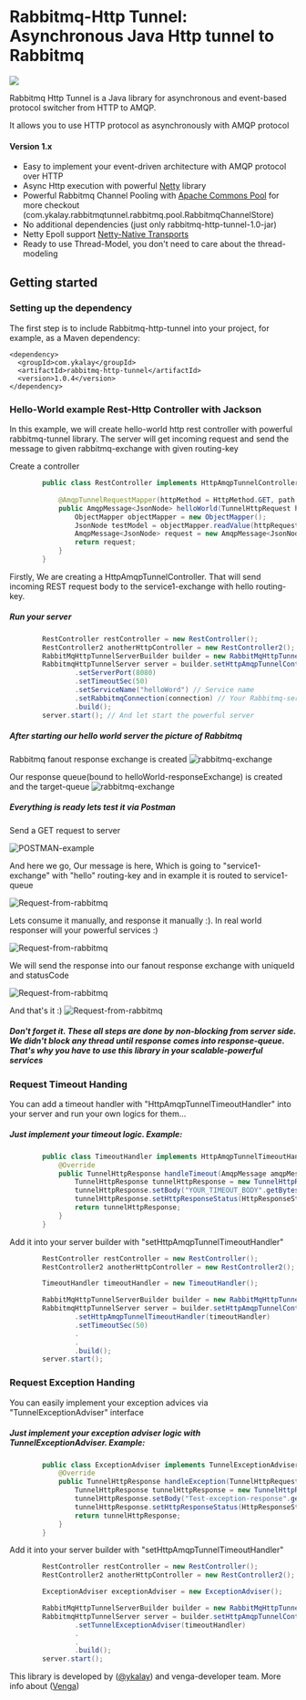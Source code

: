 # Rabbitmq-Http Tunnel: Asynchronous Java Http tunnel to Rabbitmq

<a href='https://github.com/ykalay/rabbitmq-http-tunnel/actions/workflows/build_and_deploy.yml'><img src='https://github.com/ykalay/rabbitmq-http-tunnel/actions/workflows/build_and_deploy.yml/badge.svg'></a>

Rabbitmq Http Tunnel is a Java library for asynchronous and event-based protocol switcher from HTTP to AMQP.

It allows you to use HTTP protocol as asynchronously with AMQP protocol 

#### Version 1.x
- Easy to implement your event-driven architecture with AMQP protocol over HTTP
- Async Http execution with powerful [Netty](https://github.com/netty/netty)  library  
- Powerful Rabbitmq Channel Pooling with [Apache Commons Pool](https://commons.apache.org/proper/commons-pool) for more checkout (com.ykalay.rabbitmqtunnel.rabbitmq.pool.RabbitmqChannelStore)
- No additional dependencies (just only rabbitmq-http-tunnel-1.0-jar)
- Netty Epoll support [Netty-Native Transports](https://netty.io/wiki/native-transports.html)
- Ready to use Thread-Model, you don't need to care about the thread-modeling

## Getting started

### Setting up the dependency

The first step is to include Rabbitmq-http-tunnel into your project, for example, as a Maven dependency:

```maven
<dependency>
  <groupId>com.ykalay</groupId>
  <artifactId>rabbitmq-http-tunnel</artifactId>
  <version>1.0.4</version>
</dependency>
```
### Hello-World example Rest-Http Controller with Jackson

In this example, we will create hello-world http rest controller with powerful rabbitmq-tunnel library.
The server will get incoming request and send the message to given rabbitmq-exchange with given routing-key
 
Create a controller
```java
        public class RestController implements HttpAmqpTunnelController {
        
            @AmqpTunnelRequestMapper(httpMethod = HttpMethod.GET, path = "/hello")
            public AmqpMessage<JsonNode> helloWorld(TunnelHttpRequest httpRequest) throws Exception {
                ObjectMapper objectMapper = new ObjectMapper();
                JsonNode testModel = objectMapper.readValue(httpRequest.getBody(), JsonNode.class);
                AmqpMessage<JsonNode> request = new AmqpMessage<JsonNode>("hello", "service1-exchange", testModel);
                return request;
            }
        }
```
Firstly, We are creating a HttpAmqpTunnelController. That will send incoming REST request body to the service1-exchange with hello routing-key.

##### Run your server
```java
        RestController restController = new RestController();
        RestController2 anotherHttpController = new RestController2();
        RabbitMqHttpTunnelServerBuilder builder = new RabbitMqHttpTunnelServerBuilder();
        RabbitmqHttpTunnelServer server = builder.setHttpAmqpTunnelControllers(restController, anotherHttpController) // implements HttpAmqpTunnelController
                .setServerPort(8080)
                .setTimeoutSec(50)
                .setServiceName("helloWord") // Service name
                .setRabbitmqConnection(connection) // Your Rabbitmq-server connection instance
                .build();
        server.start(); // And let start the powerful server
```
##### After starting our hello world server the picture of Rabbitmq

Rabbitmq fanout response exchange is created
![rabbitmq-exchange](readme_files/rabbitmq-hello-world-response-exchange.png)

Our response queue(bound to helloWorld-responseExchange) is created and the target-queue
![rabbitmq-exchange](readme_files/rabbitmq-hello-world-response-queues.png)

##### Everything is ready lets test it via Postman

Send a GET request to server

![POSTMAN-example](readme_files/hello-world-postman.PNG)

And here we go, Our message is here, Which is going to "service1-exchange" with "hello" routing-key and in example it is routed to service1-queue

![Request-from-rabbitmq](readme_files/rabbitmq-hello-world-response-queue-message-ready.png)

Lets consume it manually, and response it manually :). In real world responser will your powerful services :)

![Request-from-rabbitmq](readme_files/rabbitmq-get-message.png)

We will send the response into our fanout response exchange with uniqueId and statusCode

![Request-from-rabbitmq](readme_files/sending-rabbitmq-response.png)

And that's it :)
![Request-from-rabbitmq](readme_files/rabbitmq-postman-response.PNG)

##### Don't forget it. These all steps are done by non-blocking from server side. We didn't block any thread until response comes into response-queue. That's why you have to use this library in your scalable-powerful services

### Request Timeout Handing

You can add a timeout handler with "HttpAmqpTunnelTimeoutHandler" into your server and run your own logics for them...

##### Just implement your timeout logic. Example:
```java
        public class TimeoutHandler implements HttpAmqpTunnelTimeoutHandler {
            @Override
            public TunnelHttpResponse handleTimeout(AmqpMessage amqpMessage, String s) {
                TunnelHttpResponse tunnelHttpResponse = new TunnelHttpResponse();
                tunnelHttpResponse.setBody("YOUR_TIMEOUT_BODY".getBytes());
                tunnelHttpResponse.setHttpResponseStatus(HttpResponseStatus.REQUEST_TIMEOUT);
                return tunnelHttpResponse;
            }
        }
```

Add it into your server builder with "setHttpAmqpTunnelTimeoutHandler"
```java
        RestController restController = new RestController();
        RestController2 anotherHttpController = new RestController2();

        TimeoutHandler timeoutHandler = new TimeoutHandler();

        RabbitMqHttpTunnelServerBuilder builder = new RabbitMqHttpTunnelServerBuilder();
        RabbitmqHttpTunnelServer server = builder.setHttpAmqpTunnelControllers(restController, anotherHttpController) // implements HttpAmqpTunnelController
                .setHttpAmqpTunnelTimeoutHandler(timeoutHandler)
                .setTimeoutSec(50)
                .
                .
                .build();
        server.start();
```

### Request Exception Handing

You can easily implement your exception advices via "TunnelExceptionAdviser" interface

##### Just implement your exception adviser logic with TunnelExceptionAdviser. Example:
```java
        public class ExceptionAdviser implements TunnelExceptionAdviser {
            @Override
            public TunnelHttpResponse handleException(TunnelHttpRequest tunnelHttpRequest, Throwable throwable) {
                TunnelHttpResponse tunnelHttpResponse = new TunnelHttpResponse();
                tunnelHttpResponse.setBody("Test-exception-response".getBytes());
                tunnelHttpResponse.setHttpResponseStatus(HttpResponseStatus.NOT_FOUND);
                return tunnelHttpResponse;
            }
        }
```
Add it into your server builder with "setHttpAmqpTunnelTimeoutHandler"
```java
        RestController restController = new RestController();
        RestController2 anotherHttpController = new RestController2();

        ExceptionAdviser exceptionAdviser = new ExceptionAdviser();

        RabbitMqHttpTunnelServerBuilder builder = new RabbitMqHttpTunnelServerBuilder();
        RabbitmqHttpTunnelServer server = builder.setHttpAmqpTunnelControllers(restController, anotherHttpController) // implements HttpAmqpTunnelController
                .setTunnelExceptionAdviser(timeoutHandler)
                .
                .
                .build();
        server.start();
```

This library is developed by ([@ykalay](https://github.com/ykalay)) and venga-developer team. More info about ([Venga](http://vengapp.com/))